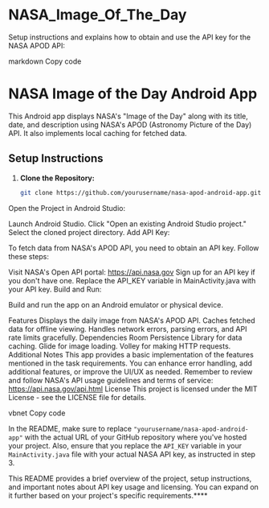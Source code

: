 # NASA_Image_Of_The_Day
Setup instructions and explains how to obtain and use the API key for the NASA APOD API:

markdown
Copy code
# NASA Image of the Day Android App

This Android app displays NASA's "Image of the Day" along with its title, date, and description using NASA's APOD (Astronomy Picture of the Day) API. It also implements local caching for fetched data.

## Setup Instructions

1. **Clone the Repository:**

   ```bash
   git clone https://github.com/yourusername/nasa-apod-android-app.git
Open the Project in Android Studio:

Launch Android Studio.
Click "Open an existing Android Studio project."
Select the cloned project directory.
Add API Key:

To fetch data from NASA's APOD API, you need to obtain an API key. Follow these steps:

Visit NASA's Open API portal: https://api.nasa.gov
Sign up for an API key if you don't have one.
Replace the API_KEY variable in MainActivity.java with your API key.
Build and Run:

Build and run the app on an Android emulator or physical device.

Features
Displays the daily image from NASA's APOD API.
Caches fetched data for offline viewing.
Handles network errors, parsing errors, and API rate limits gracefully.
Dependencies
Room Persistence Library for data caching.
Glide for image loading.
Volley for making HTTP requests.
Additional Notes
This app provides a basic implementation of the features mentioned in the task requirements. You can enhance error handling, add additional features, or improve the UI/UX as needed.
Remember to review and follow NASA's API usage guidelines and terms of service: https://api.nasa.gov/api.html
License
This project is licensed under the MIT License - see the LICENSE file for details.

vbnet
Copy code

In the README, make sure to replace `"yourusername/nasa-apod-android-app"` with the actual URL of your GitHub repository where you've hosted your project. Also, ensure that you replace the `API_KEY` variable in your `MainActivity.java` file with your actual NASA API key, as instructed in step 3.

This README provides a brief overview of the project, setup instructions, and important notes about API key usage and licensing. You can expand on it further based on your project's specific requirements.****
